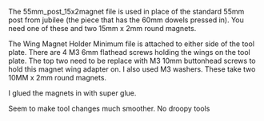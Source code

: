 The 55mm_post_15x2magnet file is used in place of the standard 55mm post from jubilee (the piece that has the 60mm dowels pressed in).  You need one of these and two 15mm x 2mm round magnets.

The Wing Magnet Holder Minimum file is attached to either side of the tool plate.  There are 4 M3 6mm flathead screws holding the wings on the tool plate.  The top two need to be replace with M3 10mm buttonhead screws to hold this magnet wing adapter on. I also used M3 washers.  These take two 10MM x 2mm round magnets.

I glued the magnets in with super glue.

Seem to make tool changes much smoother.  No droopy tools


